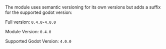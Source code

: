The module uses semantic versioning for its own versions but adds a suffix for the supported godot version:

Full version: `0.4.0-4.0.0`

Module Version: `0.4.0`

Supported Godot Version: `4.0.0`
